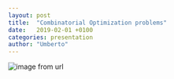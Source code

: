 ```yaml
---
layout: post
title:  "Combinatorial Optimization problems"
date:   2019-02-01 +0100
categories: presentation
author: "Umberto"
---
```


![image from url ](https://upload.wikimedia.org/wikipedia/commons/thumb/d/d2/Minimum_spanning_tree.svg/800px-Minimum_spanning_tree.svg.png)